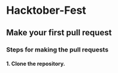 # Hacktober-Fest
## Make your first pull request
### Steps for making the pull requests
#### 1. Clone the repository.
##### 
